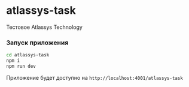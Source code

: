 # atlassys-task

Тестовое Atlassys Technology

### Запуск приложения

```bash
cd atlassys-task
npm i
npm run dev
```

Приложение будет доступно на `http://localhost:4001/atlassys-task`
